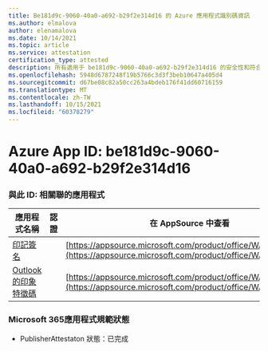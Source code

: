 ```yaml
---
title: Be181d9c-9060-40a0-a692-b29f2e314d16 的 Azure 應用程式識別碼資訊
ms.author: elmalova
author: elenamalova
ms.date: 10/14/2021
ms.topic: article
ms.service: attestation
certification_type: attested
description: 所有適用于 be181d9c-9060-40a0-a692-b29f2e314d16 的安全性和符合性資訊資訊。
ms.openlocfilehash: 5948d6787248f19b5766c3d3f3beb10647a405d4
ms.sourcegitcommit: d67be08c82a50cc263a4bdeb176f41dd60716159
ms.translationtype: MT
ms.contentlocale: zh-TW
ms.lasthandoff: 10/15/2021
ms.locfileid: "60378279"
---
```

# <a name="azure-app-id-be181d9c-9060-40a0-a692-b29f2e314d16"></a>Azure App ID: be181d9c-9060-40a0-a692-b29f2e314d16


### <a name="apps-associated-with-this-id"></a>與此 ID: 相關聯的應用程式
| **應用程式名稱** | **認證** | **在 AppSource 中查看** |
|--------------|---------------|-----------------------|
| [印記簽名](https://docs.microsoft.com/microsoft-365-app-certification/forward/WA200003216) |  | [https://appsource.microsoft.com/product/office/WA200003216](https://appsource.microsoft.com/product/office/WA200003216) |
| [Outlook 的印象特徵碼](https://docs.microsoft.com/microsoft-365-app-certification/forward/WA200003199) |  | [https://appsource.microsoft.com/product/office/WA200003199](https://appsource.microsoft.com/product/office/WA200003199) |

### <a name="microsoft-365-app-compliance-status"></a>Microsoft 365應用程式規範狀態
- PublisherAttestaton 狀態：已完成
